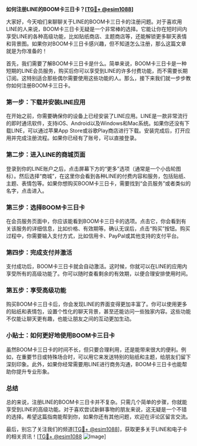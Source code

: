 **如何注册LINE的BOOM卡三日卡？[[TG💪+ @esim1088](https://t.me/s/esim1088)]**

大家好，今天咱们来聊聊关于LINE的BOOM卡三日卡的注册问题。对于喜欢用LINE的人来说，BOOM卡三日卡无疑是一个非常棒的选择。它能让你在短时间内享受LINE的各种高级功能，比如贴纸商店、主题商店等，还能解锁更多聊天表情和背景图。如果你对BOOM卡三日卡感兴趣，但不知道怎么注册，那么这篇文章就是为你准备的！

首先，我们需要了解BOOM卡三日卡是什么。简单来说，BOOM卡三日卡是一种短期的LINE会员服务，购买后你可以享受到LINE的许多付费功能，而不需要长期订阅。这特别适合那些偶尔需要使用这些功能的人。那么，接下来我们就一步步教你如何注册BOOM卡三日卡。

### **第一步：下载并安装LINE应用**

在开始之前，你需要确保你的设备上已经安装了LINE应用。LINE是一款非常流行的即时通讯软件，支持iOS、Android以及Windows和Mac系统。如果你还没有下载LINE，可以通过苹果App Store或谷歌Play商店进行下载。安装完成后，打开应用并完成注册流程。如果你已经有了账号，可以直接登录。

### **第二步：进入LINE的商城页面**

登录到你的LINE账户之后，点击屏幕下方的“更多”选项（通常是一个小齿轮图标）。然后选择“商城”，在这里你会看到各种LINE的付费内容和服务，包括贴纸、主题、表情包等。如果你想购买BOOM卡三日卡，需要找到“会员服务”或者类似的名字，点击进入。

### **第三步：选择BOOM卡三日卡**

在会员服务页面中，你应该能看到BOOM卡三日卡的选项。点击它，你会看到有关该服务的详细信息，比如价格、有效期等。确认无误后，点击“购买”按钮。购买过程中，你需要输入支付方式，比如信用卡、PayPal或其他支持的支付平台。

### **第四步：完成支付并激活**

支付成功后，BOOM卡三日卡就会自动激活。这时候，你就可以在LINE的应用内享受所有的高级功能了。你可以随时查看剩余的有效期，以便合理安排使用时间。

### **第五步：享受高级功能**

购买BOOM卡三日卡后，你会发现LINE的界面变得更加丰富了。你可以使用更多的贴纸和表情包，设置个性化的聊天背景，甚至还能访问一些独家内容。这些功能不仅能让聊天更有趣，也能让朋友之间的互动更加生动。

### **小贴士：如何更好地使用BOOM卡三日卡**

虽然BOOM卡三日卡的时间不长，但只要合理利用，还是能带来很大的便利。例如，在重要节日或特殊场合时，可以用它来发送特别的贴纸和主题，给朋友们留下深刻印象。此外，如果你经常需要用LINE进行商务沟通，BOOM卡三日卡也能帮助你提升专业形象。

### **总结**

总的来说，注册LINE的BOOM卡三日卡并不复杂。只需几个简单的步骤，你就能享受到LINE的高级功能。对于喜欢尝试新鲜事物的朋友来说，这无疑是一个不错的选择。希望这篇指南能帮到你，如果你还有其他问题，欢迎在评论区留言交流。

最后，别忘了关注我们的频道[[TG💪+ @esim1088](https://t.me/s/esim1088)]，获取更多关于LINE和电子卡的相关资讯！[[TG💪+ @esim1088](https://t.me/s/esim1088) ![Image](https://i.postimg.cc/4NQfJmqS/Snipaste-2025-05-13-00-14-12.png)]